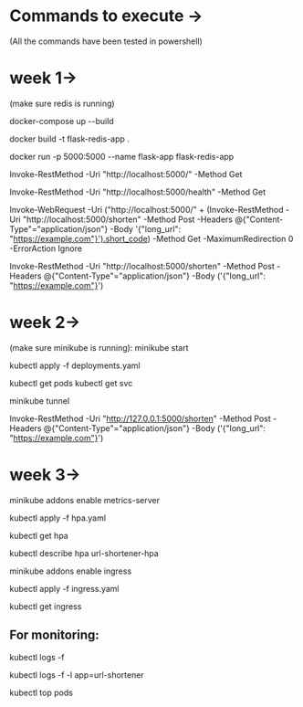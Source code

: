 # Commands to execute ->

(All the commands have been tested in powershell)

# week 1->

(make sure redis is running)

docker-compose up --build

docker build -t flask-redis-app .

docker run -p 5000:5000 --name flask-app flask-redis-app

Invoke-RestMethod -Uri "http://localhost:5000/" -Method Get

Invoke-RestMethod -Uri "http://localhost:5000/health" -Method Get

Invoke-WebRequest -Uri ("http://localhost:5000/" + (Invoke-RestMethod -Uri "http://localhost:5000/shorten" -Method Post -Headers @{"Content-Type"="application/json"} -Body '{"long_url": "https://example.com"}').short_code) -Method Get -MaximumRedirection 0 -ErrorAction Ignore

Invoke-RestMethod -Uri "http://localhost:5000/shorten" -Method Post -Headers @{"Content-Type"="application/json"} -Body ('{"long_url": "https://example.com"}')

# week 2->

(make sure minikube is running): minikube start

kubectl apply -f deployments.yaml

kubectl get pods
kubectl get svc

minikube tunnel

Invoke-RestMethod -Uri "http://127.0.0.1:5000/shorten" -Method Post -Headers @{"Content-Type"="application/json"} -Body ('{"long_url": "https://example.com"}')

# week 3->

minikube addons enable metrics-server

kubectl apply -f hpa.yaml

kubectl get hpa

kubectl describe hpa url-shortener-hpa

minikube addons enable ingress

kubectl apply -f ingress.yaml

kubectl get ingress

## For monitoring:

kubectl logs -f <podname>

kubectl logs -f -l app=url-shortener

kubectl top pods
